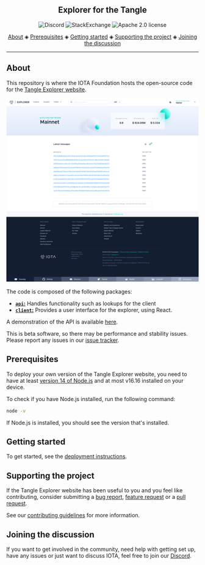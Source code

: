 <h2 align="center">Explorer for the Tangle</h2>

<p align="center">
  <a href="https://discord.iota.org/" style="text-decoration:none;"><img src="https://img.shields.io/badge/Discord-9cf.svg?logo=discord" alt="Discord"></a>
    <a href="https://iota.stackexchange.com/" style="text-decoration:none;"><img src="https://img.shields.io/badge/StackExchange-9cf.svg?logo=stackexchange" alt="StackExchange"></a>
    <a href="https://github.com/iotaledger/explorer/blob/main/LICENSE" style="text-decoration:none;"><img src="https://img.shields.io/github/license/iotaledger/explorer.svg" alt="Apache 2.0 license"></a>
</p>

<p align="center">
  <a href="#about">About</a> ◈
  <a href="#prerequisites">Prerequisites</a> ◈
  <a href="#getting-started">Getting started</a> ◈
  <a href="#supporting-the-project">Supporting the project</a> ◈
  <a href="#joining-the-discussion">Joining the discussion</a>
</p>

---

## About

This repository is where the IOTA Foundation hosts the open-source code for the [Tangle Explorer website](https://explorer.iota.org/).

![Tangle Explorer](images/tangle-explorer.png)

The code is composed of the following packages:

- [**`api`:**](api/README.md) Handles functionality such as lookups for the client
- [**`client`:**](client/README.md) Provides a user interface for the explorer, using React.

A demonstration of the API is available [here](https://explorer-api.iota.org).

This is beta software, so there may be performance and stability issues.
Please report any issues in our [issue tracker](https://github.com/iotaledger/explorer/issues/new).

## Prerequisites

To deploy your own version of the Tangle Explorer website, you need to have at least [version 14 of Node.js](https://nodejs.org/en/download/) and at most v16.16 installed on your device.

To check if you have Node.js installed, run the following command:

```bash
node -v
```

If Node.js is installed, you should see the version that's installed.

## Getting started

To get started, see the [deployment instructions](api/DEPLOYMENT.md).

## Supporting the project

If the Tangle Explorer website has been useful to you and you feel like contributing, consider submitting a [bug report](https://github.com/iotaledger/explorer/issues/new), [feature request](https://github.com/iotaledger/explorer/issues/new) or a [pull request](https://github.com/iotaledger/explorer/pulls/).

See our [contributing guidelines](.github/CONTRIBUTING.md) for more information.

## Joining the discussion

If you want to get involved in the community, need help with getting set up, have any issues or just want to discuss IOTA, feel free to join our [Discord](https://discord.iota.org/).
